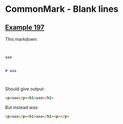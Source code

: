 # CommonMark - Blank lines

## [Example 197](https://spec.commonmark.org/0.29/#example-197)

This markdown:

```markdown
  

aaa
  

# aaa

  

```

Should give output:

```html
<p>aaa</p><h1>aaa</h1>
```

But instead was:

```html
<p>aaa</p><h1>aaa</h1><p></p>
```
